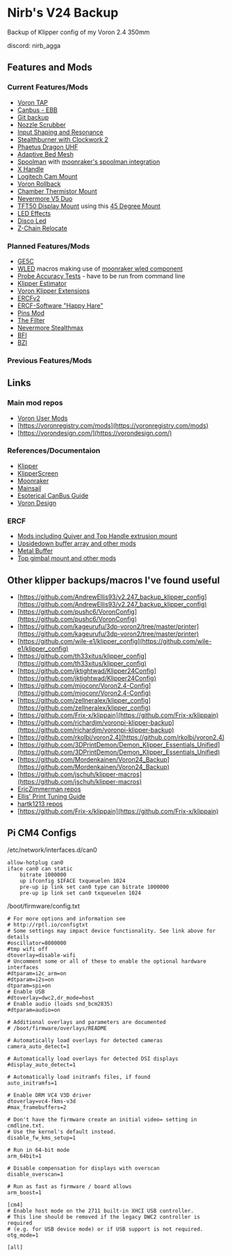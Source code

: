 # Nirb's V24 Backup
Backup of Klipper config of my
Voron 2.4 350mm 

discord: nirb_agga

## Features and Mods

### Current Features/Mods
- [Voron TAP](https://github.com/VoronDesign/Voron-Tap)
- [Canbus - EBB](https://github.com/bigtreetech/EBB)
- [Git backup](https://github.com/th33xitus/kiauh/wiki/How-to-autocommit-config-changes-to-github%3F) 
- [Nozzle Scrubber](https://github.com/tronfu/Voron-Mods/tree/main/Servo_Nozzle_Brush)
- [Input Shaping and Resonance](https://github.com/Frix-x/klippain-shaketune)
- [Stealthburner with Clockwork 2](https://vorondesign.com/voron_stealthburner)
- [Phaetus Dragon UHF](https://www.phaetus.com/products/dragon-hotend-%C2%AE-uhf)
- [Adaptive Bed Mesh](https://www.klipper3d.org/Bed_Mesh.html#adaptive-meshes)  
- [Spoolman](https://github.com/Donkie/Spoolman) with [moonraker's spoolman integration](https://moonraker.readthedocs.io/en/latest/configuration/#spoolman)
- [X Handle]()
- [Logitech Cam Mount]()
- [Voron Rollback]()
- [Chamber Thermistor Mount]()
- [Nevermore V5 Duo]()
- [TFT50 Display Mount]() using this [45 Degree Mount]()
- [LED Effects]()
- [Disco Led]()
- [Z-Chain Relocate]()

### Planned Features/Mods
- [GE5C](https://github.com/VoronDesign/VoronUsers/tree/master/printer_mods/hartk1213/Voron2.4_GE5C)
- [WLED](https://kno.wled.ge/) macros making use of [moonraker wled component](https://moonraker.readthedocs.io/en/latest/configuration/#wled)
- [Probe Accuracy Tests](https://github.com/sporkus/probe_accuracy_tests) - have to be run from command line
- [Klipper Estimator](https://github.com/Annex-Engineering/klipper_estimator)
- [Voron Klipper Extensions](https://github.com/voidtrance/voron-klipper-extensions)
- [ERCFv2](https://github.com/Enraged-Rabbit-Community/ERCF_v2)
- [ERCF-Software "Happy Hare"](https://github.com/moggieuk/Happy-Hare)
- [Pins Mod]()
- [The Filter]()
- [Nevermore Stealthmax]()
- [BFI]()
- [BZI]()
### Previous Features/Mods

## Links

### Main mod repos
- [Voron User Mods](https://github.com/VoronDesign/VoronUsers/tree/master/printer_mods)  
- [https://voronregistry.com/mods](https://voronregistry.com/mods)  
- [https://vorondesign.com/](https://vorondesign.com/)  

### References/Documentaion
- [Klipper](https://www.klipper3d.org/)
- [KlipperScreen](https://klipperscreen.readthedocs.io/en/latest/)
- [Moonraker](https://moonraker.readthedocs.io/en/latest/)
- [Mainsail](https://docs.mainsail.xyz/)
- [Esoterical CanBus Guide](https://canbus.esoterical.online/Getting_Started.html)
- [Voron Design](https://docs.vorondesign.com/)

### ERCF
- [Mods including Quiver and Top Handle extrusion mount](https://github.com/SkiBikePrint/ERCF_Mods)
- [Upsidedown buffer array and other mods](https://github.com/geoffrey-young/3D-Printing/tree/main/models/voron/ercf)
- [Metal Buffer](https://github.com/sloscotty/Metal-Buffer)
- [Top gimbal mount and other mods](https://github.com/DeBau/VoronMods)

## Other klipper backups/macros I've found useful
- [https://github.com/AndrewEllis93/v2.247_backup_klipper_config](https://github.com/AndrewEllis93/v2.247_backup_klipper_config)
- [https://github.com/pushc6/VoronConfig](https://github.com/pushc6/VoronConfig)
- [https://github.com/kageurufu/3dp-voron2/tree/master/printer](https://github.com/kageurufu/3dp-voron2/tree/master/printer)
- [https://github.com/wile-e1/klipper_config](https://github.com/wile-e1/klipper_config)
- [https://github.com/th33xitus/klipper_config](https://github.com/th33xitus/klipper_config)
- [https://github.com/jktightwad/Klipper24Config](https://github.com/jktightwad/Klipper24Config)
- [https://github.com/mjoconr/Voron2.4-Config](https://github.com/mjoconr/Voron2.4-Config)
- [https://github.com/zellneralex/klipper_config](https://github.com/zellneralex/klipper_config)
- [https://github.com/Frix-x/klippain](https://github.com/Frix-x/klippain)
- [https://github.com/richardjm/voronpi-klipper-backup](https://github.com/richardjm/voronpi-klipper-backup) 
- [https://github.com/rkolbi/voron2.4](https://github.com/rkolbi/voron2.4)
- [https://github.com/3DPrintDemon/Demon_Klipper_Essentials_Unified](https://github.com/3DPrintDemon/Demon_Klipper_Essentials_Unified)
- [https://github.com/Mordenkainen/Voron24_Backup](https://github.com/Mordenkainen/Voron24_Backup)
- [https://github.com/jschuh/klipper-macros](https://github.com/jschuh/klipper-macros)
- [EricZimmerman repos](https://github.com/EricZimmerman?tab=repositories)
- [Ellis' Print Tuning Guide](https://ellis3dp.com/Print-Tuning-Guide/)
- [hartk1213 repos](https://github.com/hartk1213)
- [https://github.com/Frix-x/klippain](https://github.com/Frix-x/klippain)

## Pi CM4 Configs

/etc/network/interfaces.d/can0
```
allow-hotplug can0
iface can0 can static
    bitrate 1000000
    up ifconfig $IFACE txqueuelen 1024
    pre-up ip link set can0 type can bitrate 1000000
    pre-up ip link set can0 txqueuelen 1024
```

/boot/firmware/config.txt
```
# For more options and information see
# http://rptl.io/configtxt
# Some settings may impact device functionality. See link above for details
#oscillator=8000000
#tmp wifi off
dtoverlay=disable-wifi
# Uncomment some or all of these to enable the optional hardware interfaces
#dtparam=i2c_arm=on
#dtparam=i2s=on
dtparam=spi=on
# Enable USB
#dtoverlay=dwc2,dr_mode=host
# Enable audio (loads snd_bcm2835)
#dtparam=audio=on

# Additional overlays and parameters are documented
# /boot/firmware/overlays/README

# Automatically load overlays for detected cameras
camera_auto_detect=1

# Automatically load overlays for detected DSI displays
#display_auto_detect=1

# Automatically load initramfs files, if found
auto_initramfs=1

# Enable DRM VC4 V3D driver
dtoverlay=vc4-fkms-v3d
#max_framebuffers=2

# Don't have the firmware create an initial video= setting in cmdline.txt.
# Use the kernel's default instead.
disable_fw_kms_setup=1

# Run in 64-bit mode
arm_64bit=1

# Disable compensation for displays with overscan
disable_overscan=1

# Run as fast as firmware / board allows
arm_boost=1

[cm4]
# Enable host mode on the 2711 built-in XHCI USB controller.
# This line should be removed if the legacy DWC2 controller is required
# (e.g. for USB device mode) or if USB support is not required.
otg_mode=1

[all]

```

